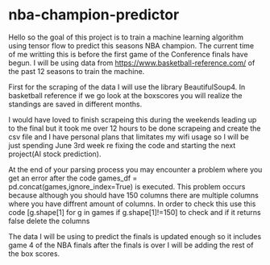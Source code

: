 # nba-champion-predictor
Hello so the goal of this project is to train a machine learning algorithm using tensor flow to predict this seasons NBA champion.
The current time of me writting this is before the first game of the Conference finals have begun.
I will be using data from https://www.basketball-reference.com/ of the past 12 seasons to train the machine.


First for the scraping of the data I will use the library BeautifulSoup4. In basketball reference if we go look at the boxscores you will realize the standings are saved in different months.

I would have loved to finish scrapeing this during the weekends leading up to the final but it took me over 12 hours to be done scrapeing and create the csv file and I have personal plans that limitates my wifi usage so I will be just spending June 3rd week re fixing the code and starting the next project(AI stock prediction).

At the end of your parsing process you may encounter a problem where you get an error after the code games_df = pd.concat(games,ignore_index=True) is executed. This problem occurs because although you should have 150 columns there are multiple columns where you have diffrent amount of columns. In order to check this use this code [g.shape[1] for g in games if g.shape[1]!=150] to check and if it returns false delete the columns

The data I will be using to predict the finals is updated enough so it includes game 4 of the NBA finals after the finals is over I will be adding the rest of the box scores.
